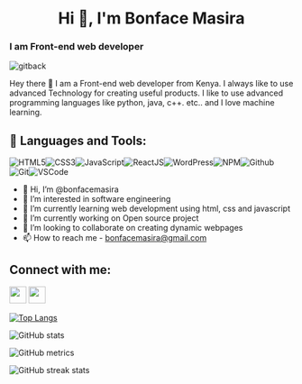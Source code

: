 <!---
bonfacemasira/bonfacemasira is a ✨ special ✨ repository because its `README.md` (this file) appears on your GitHub profile.
You can click the Preview link to take a look at your changes.
--->

### <h1 align="center">Hi 👋, I'm Bonface Masira</h1>
### I am Front-end web developer
![gitback](https://user-images.githubusercontent.com/87852919/167628453-00bf380b-0880-469e-b42c-efeb1af86e29.png)


Hey there 👋 I am a Front-end web developer from Kenya. I always like to use advanced Technology for creating useful products. I like to use advanced programming languages like python, java, c++. etc.. and I love machine learning.



## 🚀 Languages and Tools:

![HTML5](https://img.icons8.com/color/30/html-5.png)![CSS3](https://img.icons8.com/color/30/css3.png)![JavaScript](https://img.icons8.com/color/30/javascript.png)![ReactJS](https://img.icons8.com/color/30/react-native.png)![WordPress](https://img.icons8.com/color/30/wordpress.png)![NPM](https://img.icons8.com/color/30/npm.png)![Github](https://img.icons8.com/material-outlined/30/github.png)![Git](https://img.icons8.com/color/30/git.png)![VSCode](https://img.icons8.com/color/30/visual-studio-code-2019.png)
<br/>

- 👋 Hi, I’m @bonfacemasira
- 👀 I’m interested in software engineering
- 🌱 I’m currently learning web development using html, css and javascript
- 🔭 I’m currently working on Open source project
- 💞️ I’m looking to collaborate on creating dynamic webpages
- 📫 How to reach me - bonfacemasira@gmail.com



## Connect with me:

<p align="left">

<a href = "https://www.linkedin.com/in/bonface-masira-975447a4/"><img src="https://img.icons8.com/fluent/48/000000/linkedin.png" width="30px"/></a>
<a href = "https://mobile.twitter.com/NyachubaB"><img src="https://img.icons8.com/fluent/48/000000/twitter.png" width="30px"/></a>
</p>


[![Top Langs](https://github-readme-stats.vercel.app/api/top-langs/?username=bonfacemasira)](https://github.com/anuraghazra/github-readme-stats)

![GitHub stats](https://github-readme-stats.vercel.app/api?username=bonfacemasira&show_icons=true&count_private=true&theme=radical)  

![GitHub metrics](https://metrics.lecoq.io/bonfacemasira)  

![GitHub streak stats](https://github-readme-streak-stats.herokuapp.com/?user=bonfacemasira)  
